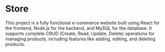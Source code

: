 # Store
This project is a fully functional e-commerce website built using React for the frontend, Node.js for the backend, and MySQL for the database. It supports complete CRUD (Create, Read, Update, Delete) operations for managing products, including features like adding, editing, and deleting products.
